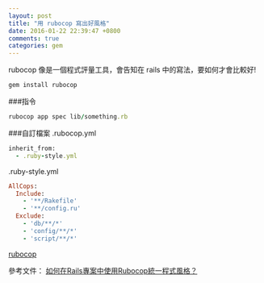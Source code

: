 ```yaml
---
layout: post
title: "用 rubocop 寫出好風格"
date: 2016-01-22 22:39:47 +0800
comments: true
categories: gem
---
```


rubocop 像是一個程式評量工具，會告知在 rails 中的寫法，要如何才會比較好!

<!-- more -->

```ruby
gem install rubocop
```

###指令

```ruby
rubocop app spec lib/something.rb
```

###自訂檔案
.rubocop.yml

```ruby
inherit_from:
  - .ruby-style.yml
```
.ruby-style.yml

```ruby
AllCops:
  Include:
    - '**/Rakefile'
    - '**/config.ru'
  Exclude:
    - 'db/**/*'
    - 'config/**/*'
    - 'script/**/*'
```

[rubocop](https://github.com/bbatsov/rubocop)  

參考文件：
[如何在Rails專案中使用Rubocop統一程式風格？](https://blog.alphacamp.co/2015/12/24/how-to-use-rubocop-in-rails-project/)